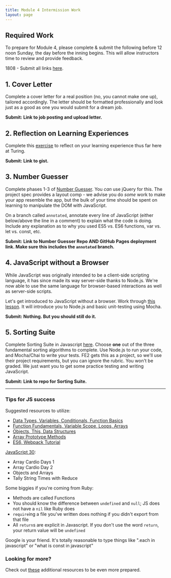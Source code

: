 ```yaml
---
title: Module 4 Intermission Work
layout: page
---
```


## Required Work

To prepare for Module 4, please complete & submit the following before 12 noon Sunday, the day before the inning begins. This will allow instructors time to review and provide feedback.

1808 - Submit all links [here](https://goo.gl/forms/UpAhJDBWEwu3yR0Z2).

## 1. Cover Letter

Complete a cover letter for a real position (no, you cannot make one up), tailored accordingly. The letter should be formatted professionally and look just as a good as one you would submit for a dream job.

**Submit: Link to job posting and upload letter.**

## 2. Reflection on Learning Experiences

Complete this [exercise](./reflections_on_learning.md) to reflect on your learning experience thus far here at Turing.

**Submit: Link to gist.**

## 3. Number Guesser

Complete phases 1-3 of [Number Guesser](./number_guesser.md). You _can_ use jQuery for this. The project spec provides a layout comp - we advise you do _some_ work to make your app resemble the app, but the bulk of your time should be spent on learning to manipulate the DOM with JavaScript.

On a branch called `annotated`, annotate every line of JavaScript (either below/above the line in a comment) to explain what the code is doing. Include any explanation as to why you used ES5 vs. ES6 functions, var vs. let vs. const, etc.

**Submit: Link to Number Guesser Repo AND GitHub Pages deployment link. Make sure this includes the `annotated` branch.**

## 4. JavaScript without a Browser

While JavaScript was originally intended to be a client-side scripting language, it has since made its way server-side thanks to Node.js. We're now able to use the same language for browser-based interactions as well as server-side scripts.

Let's get introduced to JavaScript without a browser. Work through [this lesson](http://backend.turing.io/module4/lessons/javascript_without_a_browser). It will introduce you to Node.js and basic unit-testing using Mocha.

**Submit: Nothing. But you should still do it.**

## 5. Sorting Suite

Complete Sorting Suite in Javascript [here](http://frontend.turing.io/projects/sorting-suite.html). Choose **one** out of the three fundamental sorting algorithms to complete. Use Node.js to run your code, and Mocha/Chai to write your tests. FE2 gets this as a project, so we'll use their project requirements, but you can ignore the rubric. You won't be graded. We just want you to get some practice testing and writing JavaScript.

**Submit: Link to repo for Sorting Suite.**

___

### Tips for JS success

Suggested resources to utilize:

* [Data Types, Variables, Conditionals, Function Basics](http://frontend.turing.io/lessons/module-1/js-1.html)
* [Function Fundamentals, Variable Scope, Loops, Arrays](http://frontend.turing.io/lessons/module-1/js-2.html)
* [Objects, This, Data Structures](http://frontend.turing.io/lessons/module-1/js-4.html)
* [Array Prototype Methods](http://frontend.turing.io/lessons/module-1/intro-to-array-prototype-methods.html)
* [ES6, Webpack Tutorial](http://ccoenraets.github.io/es6-tutorial/)

[JavaScript 30](https://javascript30.com/):
  - Array Cardio Days 1
  - Array Cardio Day 2
  - Objects and Arrays
  - Tally String Times with Reduce

Some biggies if you're coming from Ruby:

-   Methods are called Functions
-   You should know the difference between `undefined` and `null`; JS does not have a `nil` like Ruby does
-   `require`ing a file you've written does nothing if you didn't export from that file
-   All `return`s are explicit in Javascript. If you don't use the word `return`, your return value will be `undefined`

Google is your friend. It's totally reasonable to type things like ".each in javascript" or "what is const in javascript"

### Looking for more?

Check out [these](./additional_resources.md) additional resources to be even more prepared.
